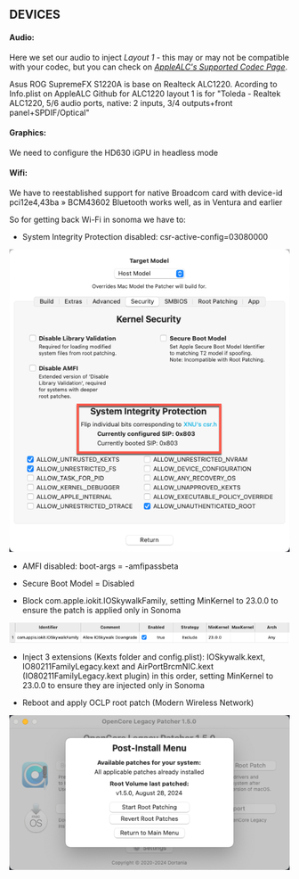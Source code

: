 
## DEVICES


#### Audio:

Here we set our audio to inject _Layout 1_ - this may or may not be compatible with your codec, but you can check on [_AppleALC's Supported Codec Page_](https://github.com/acidanthera/AppleALC/wiki/Supported-codecs).

Asus ROG SupremeFX S1220A is base on Realteck ALC1220.
Acording to Info.plist on AppleALC Github for ALC1220 layout 1 is for "Toleda - Realtek ALC1220, 5/6 audio ports, native: 2 inputs, 3/4 outputs+front panel+SPDIF/Optical"


#### Graphics:

We need to configure the HD630 iGPU in headless mode

#### Wifi:

We have to reestablished support for native Broadcom card with device-id pci12e4,43ba » BCM43602
Bluetooth works well, as in Ventura and earlier

So for getting back Wi-Fi in sonoma we have to:
- System Integrity Protection disabled: csr-active-config=03080000

![SIP Disabled](./Images/Wifi_SIP_Disabled.png)
- AMFI disabled: boot-args = -amfipassbeta

- Secure Boot Model = Disabled

- Block com.apple.iokit.IOSkywalkFamily, setting MinKernel to 23.0.0 to ensure the patch is applied only in Sonoma

![Block](./Images/WiFi_Kernel_Block.png)
- Inject 3 extensions (Kexts folder and config.plist): IOSkywalk.kext, IO80211FamilyLegacy.kext and AirPortBrcmNIC.kext (IO80211FamilyLegacy.kext plugin) in this order, setting MinKernel to 23.0.0 to ensure they are injected only in Sonoma

- Reboot and apply OCLP root patch (Modern Wireless Network)

![Modern Wireless Network](./Images/Wifi_OPLP_Patch.png)
